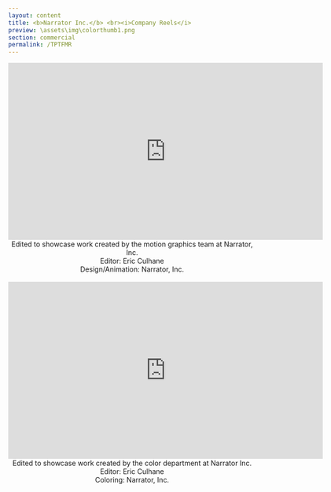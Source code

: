 ```yaml
---
layout: content
title: <b>Narrator Inc.</b> <br><i>Company Reels</i>
preview: \assets\img\colorthumb1.png
section: commercial
permalink: /TPTFMR
---
```


<body><center><iframe src="https://player.vimeo.com/video/665064600?h=b9ed22c0cf&title=0&byline=0&portrait=0" width="640" height="360" frameborder="0" allow="autoplay; fullscreen; picture-in-picture" allowfullscreen></iframe>
Edited to showcase work created by the motion graphics team at Narrator, Inc.<br>
Editor: Eric Culhane<br>
Design/Animation: Narrator, Inc.

<br>
<br>
<iframe src="https://player.vimeo.com/video/708444917?h=cdcf64607e&title=0&byline=0&portrait=0" width="640" height="360" frameborder="0" allow="autoplay; fullscreen; picture-in-picture" allowfullscreen></iframe>
Edited to showcase work created by the color department at Narrator Inc.<br>
Editor: Eric Culhane<br>
Coloring: Narrator, Inc.
</center></body>
